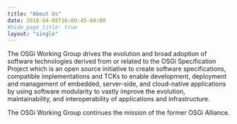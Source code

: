 ```yaml
---
title: "About Us"
date: 2018-04-05T16:09:45-04:00
#hide_page_title: true
layout: "single"
---
```


The OSGi Working Group drives the evolution and broad adoption of software technologies derived from or related to the OSGi Specification Project which is an open source initiative to create software specifications, compatible implementations and TCKs to enable development, deployment and management of embedded, server-side, and cloud-native applications by using software modularity to vastly improve the evolution, maintainability, and interoperability of applications and infrastructure.

The OSGi Working Group continues the mission of the former OSGi Alliance.
